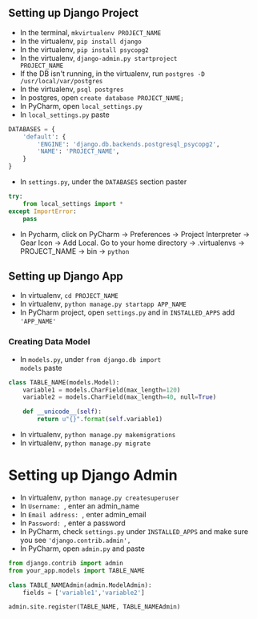 ## Setting up Django Project

* In the terminal, <code>mkvirtualenv PROJECT_NAME</code>
* In the virtualenv, <code>pip install django</code>
* In the virtualenv, <code>pip install psycopg2</code>
* In the virtualenv, <code>django-admin.py startproject PROJECT_NAME</code>
* If the DB isn't running, in the virtualenv, run <code>postgres -D /usr/local/var/postgres</code>
* In the virtualenv,  <code>psql postgres</code>
* In postgres, open <code>create database PROJECT_NAME;</code>
* In PyCharm, open <code>local_settings.py</code>
* In <code>local_settings.py</code> paste
````Python
DATABASES = {
    'default': {
        'ENGINE': 'django.db.backends.postgresql_psycopg2',
        'NAME': 'PROJECT_NAME',
    }
}
````
* In <code>settings.py</code>, under the <code>DATABASES</code> section paster
````Python
try:
    from local_settings import *
except ImportError:
    pass
````
* In Pycharm, click on PyCharm -> Preferences -> Project Interpreter -> Gear Icon -> Add Local. Go to your home directory -> .virtualenvs -> PROJECT_NAME -> bin -> <code>python</code>

## Setting up Django App
* In virtualenv, <code>cd PROJECT_NAME</code>
* In virtualenv, <code>python manage.py startapp APP_NAME</code>
* In PyCharm project, open <code>settings.py</code> and in <code>INSTALLED_APPS</code> add <code>'APP_NAME'</code>

### Creating Data Model
* In <code>models.py</code>, under <code>from django.db import models</code> paste
````Python
class TABLE_NAME(models.Model):
    variable1 = models.CharField(max_length=120)
    variable2 = models.CharField(max_length=40, null=True)

    def __unicode__(self):
        return u"{}".format(self.variable1)
````
* In virtualenv, <code>python manage.py makemigrations</code>
* In virtualenv, <code>python manage.py migrate</code>

# Setting up Django Admin
* In virtualenv, <code>python manage.py createsuperuser</code>
* In <code>Username: </code>, enter an admin_name
* In <code>Email address: </code>, enter admin_email
* In <code>Password: </code>, enter a password
* In PyCharm, check <code>settings.py</code> under <code>INSTALLED_APPS</code> and make sure you see <code>'django.contrib.admin',</code>
* In PyCharm, open <code>admin.py</code> and paste 
````Python
from django.contrib import admin
from your_app.models import TABLE_NAME

class TABLE_NAMEAdmin(admin.ModelAdmin):
    fields = ['variable1','variable2']

admin.site.register(TABLE_NAME, TABLE_NAMEAdmin)
````
